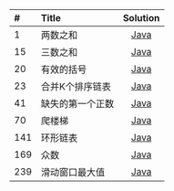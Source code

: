 | #  | Title | Solution |
| :----- | :--------  | :---------: |
| 1 | 两数之和 | [Java]() |
| 15 | 三数之和 | [Java](https://github.com/A11Might/SomePracticeCode/blob/master/leetCode/ThreeSum.java) |
| 20 | 有效的括号 | [Java](https://github.com/A11Might/SomePracticeCode/blob/master/leetCode/ValidParentheses.java) |
| 23 | 合并K个排序链表 | [Java](https://github.com/A11Might/SomePracticeCode/blob/master/leetCode/MergekSortedLists.java) |
| 41 | 缺失的第一个正数 | [Java](https://github.com/A11Might/SomePracticeCode/blob/master/leetCode/FirstMissingPositive.java) |
| 70 | 爬楼梯 | [Java](https://github.com/A11Might/SomePracticeCode/blob/master/leetCode/ClimbingStairs.java) |
| 141 | 环形链表 | [Java](https://github.com/A11Might/SomePracticeCode/blob/master/leetCode/LinkedListCycle.java) |
| 169 | 众数 | [Java](https://github.com/A11Might/SomePracticeCode/blob/master/leetCode/MajorityElement.java) |
| 239 | 滑动窗口最大值 | [Java](https://github.com/A11Might/SomePracticeCode/blob/master/leetCode/MaxSlidingWindow.java) |

